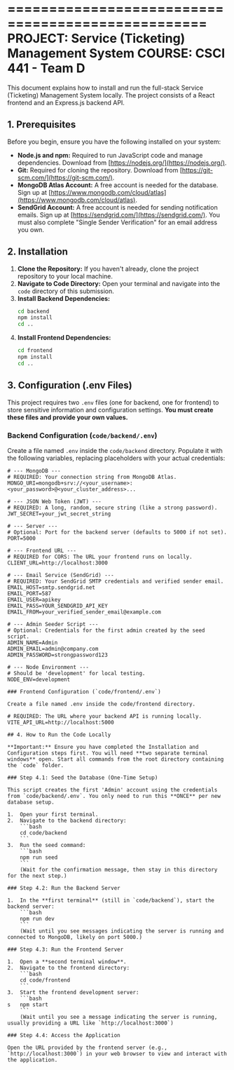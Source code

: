 ==================================================
PROJECT: Service (Ticketing) Management System
COURSE: CSCI 441 - Team D
==================================================

This document explains how to install and run the full-stack Service (Ticketing) Management System locally. The project consists of a React frontend and an Express.js backend API.

## 1. Prerequisites

Before you begin, ensure you have the following installed on your system:
* **Node.js and npm:** Required to run JavaScript code and manage dependencies. Download from [https://nodejs.org/](https://nodejs.org/).
* **Git:** Required for cloning the repository. Download from [https://git-scm.com/](https://git-scm.com/).
* **MongoDB Atlas Account:** A free account is needed for the database. Sign up at [https://www.mongodb.com/cloud/atlas](https://www.mongodb.com/cloud/atlas).
* **SendGrid Account:** A free account is needed for sending notification emails. Sign up at [https://sendgrid.com/](https://sendgrid.com/). You must also complete "Single Sender Verification" for an email address you own.

## 2. Installation

1.  **Clone the Repository:** If you haven't already, clone the project repository to your local machine.
2.  **Navigate to Code Directory:** Open your terminal and navigate into the `code` directory of this submission.
3.  **Install Backend Dependencies:**
    ```bash
    cd backend
    npm install
    cd ..
    ```
4.  **Install Frontend Dependencies:**
    ```bash
    cd frontend
    npm install
    cd ..
    ```

## 3. Configuration (.env Files)

This project requires two `.env` files (one for backend, one for frontend) to store sensitive information and configuration settings. **You must create these files and provide your own values.**

### Backend Configuration (`code/backend/.env`)

Create a file named `.env` inside the `code/backend` directory. Populate it with the following variables, replacing placeholders with your actual credentials:

```dotenv
# --- MongoDB ---
# REQUIRED: Your connection string from MongoDB Atlas.
MONGO_URI=mongodb+srv://<your_username>:<your_password>@<your_cluster_address>...

# --- JSON Web Token (JWT) ---
# REQUIRED: A long, random, secure string (like a strong password).
JWT_SECRET=your_jwt_secret_string

# --- Server ---
# Optional: Port for the backend server (defaults to 5000 if not set).
PORT=5000

# --- Frontend URL ---
# REQUIRED for CORS: The URL your frontend runs on locally.
CLIENT_URL=http://localhost:3000

# --- Email Service (SendGrid) ---
# REQUIRED: Your SendGrid SMTP credentials and verified sender email.
EMAIL_HOST=smtp.sendgrid.net
EMAIL_PORT=587
EMAIL_USER=apikey
EMAIL_PASS=YOUR_SENDGRID_API_KEY
EMAIL_FROM=your_verified_sender_email@example.com

# --- Admin Seeder Script ---
# Optional: Credentials for the first admin created by the seed script.
ADMIN_NAME=Admin
ADMIN_EMAIL=admin@company.com
ADMIN_PASSWORD=strongpassword123

# --- Node Environment ---
# Should be 'development' for local testing.
NODE_ENV=development

### Frontend Configuration (`code/frontend/.env`)

Create a file named .env inside the code/frontend directory.

# REQUIRED: The URL where your backend API is running locally.
VITE_API_URL=http://localhost:5000

## 4. How to Run the Code Locally

**Important:** Ensure you have completed the Installation and Configuration steps first. You will need **two separate terminal windows** open. Start all commands from the root directory containing the `code` folder.

### Step 4.1: Seed the Database (One-Time Setup)

This script creates the first 'Admin' account using the credentials from `code/backend/.env`. You only need to run this **ONCE** per new database setup.

1.  Open your first terminal.
2.  Navigate to the backend directory:
    ```bash
    cd code/backend
    ```
3.  Run the seed command:
    ```bash
    npm run seed
    ```
    (Wait for the confirmation message, then stay in this directory for the next step.)

### Step 4.2: Run the Backend Server

1.  In the **first terminal** (still in `code/backend`), start the backend server:
    ```bash
    npm run dev
    ```
    (Wait until you see messages indicating the server is running and connected to MongoDB, likely on port 5000.)

### Step 4.3: Run the Frontend Server

1.  Open a **second terminal window**.
2.  Navigate to the frontend directory:
    ```bash
    cd code/frontend
    ```
3.  Start the frontend development server:
    ```bash
s   npm start
    ```
    (Wait until you see a message indicating the server is running, usually providing a URL like `http://localhost:3000`)

### Step 4.4: Access the Application

Open the URL provided by the frontend server (e.g., `http://localhost:3000`) in your web browser to view and interact with the application.